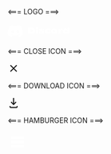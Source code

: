 <=== LOGO ===>

<svg width="124" height="34" viewBox="0 0 124 34">
            <g fill="#fff">
              <path
                d="M26.0015 6.9529C24.0021 6.03845 21.8787 5.37198 19.6623 5C19.3833 5.48048 19.0733 6.13144 18.8563 6.64292C16.4989 6.30193 14.1585 6.30193 11.8336 6.64292C11.6166 6.13144 11.2911 5.48048 11.0276 5C8.79575 5.37198 6.67235 6.03845 4.6869 6.9529C0.672601 12.8736 -0.41235 18.6548 0.130124 24.3585C2.79599 26.2959 5.36889 27.4739 7.89682 28.2489C8.51679 27.4119 9.07477 26.5129 9.55525 25.5675C8.64079 25.2265 7.77283 24.808 6.93587 24.312C7.15286 24.1571 7.36986 23.9866 7.57135 23.8161C12.6241 26.1255 18.0969 26.1255 23.0876 23.8161C23.3046 23.9866 23.5061 24.1571 23.7231 24.312C22.8861 24.808 22.0182 25.2265 21.1037 25.5675C21.5842 26.5129 22.1422 27.4119 22.7621 28.2489C25.2885 27.4739 27.8769 26.2959 30.5288 24.3585C31.1952 17.7559 29.4733 12.0212 26.0015 6.9529ZM10.2527 20.8402C8.73376 20.8402 7.49382 19.4608 7.49382 17.7714C7.49382 16.082 8.70276 14.7025 10.2527 14.7025C11.7871 14.7025 13.0425 16.082 13.0115 17.7714C13.0115 19.4608 11.7871 20.8402 10.2527 20.8402ZM20.4373 20.8402C18.9183 20.8402 17.6768 19.4608 17.6768 17.7714C17.6768 16.082 18.8873 14.7025 20.4373 14.7025C21.9717 14.7025 23.2271 16.082 23.1961 17.7714C23.1961 19.4608 21.9872 20.8402 20.4373 20.8402Z">
              </path>
              <path
                d="M41.2697 9.86615H47.8585C49.4394 9.86615 50.7878 10.1141 51.8883 10.6101C52.9887 11.1061 53.8102 11.7881 54.3527 12.6715C54.8951 13.555 55.1741 14.5624 55.1741 15.7094C55.1741 16.8253 54.8952 17.8328 54.3217 18.7472C53.7482 19.6462 52.8803 20.3746 51.7178 20.9016C50.5554 21.4286 49.1139 21.6921 47.3935 21.6921H41.2697V9.86615ZM47.316 18.6852C48.3854 18.6852 49.2069 18.4217 49.7804 17.8793C50.3539 17.3523 50.6484 16.6083 50.6484 15.6939C50.6484 14.8414 50.3849 14.1594 49.8734 13.648C49.3619 13.1365 48.587 12.873 47.5485 12.873H45.4871V18.6852H47.316Z">
              </path>
              <path
                d="M65.4362 21.6774C64.5217 21.4449 63.7003 21.1039 62.9718 20.6389V17.8335C63.5298 18.2675 64.2582 18.6085 65.1882 18.8875C66.1181 19.1665 67.0171 19.306 67.8851 19.306C68.288 19.306 68.598 19.2595 68.7995 19.151C69.001 19.0425 69.1095 18.9185 69.1095 18.7635C69.1095 18.593 69.0475 18.4535 68.939 18.345C68.8305 18.2365 68.6135 18.1435 68.288 18.0505L66.2576 17.6011C65.0952 17.3376 64.2737 16.9501 63.7777 16.4851C63.2818 16.0201 63.0493 15.3847 63.0493 14.6097C63.0493 13.9587 63.2663 13.3853 63.6847 12.9048C64.1187 12.4243 64.7232 12.0523 65.5137 11.7888C66.3041 11.5254 67.2186 11.3859 68.288 11.3859C69.2335 11.3859 70.1014 11.4789 70.8919 11.6959C71.6823 11.8973 72.3333 12.1608 72.8448 12.4708V15.1212C72.3178 14.8112 71.6979 14.5632 71.0159 14.3772C70.3184 14.1912 69.6055 14.0982 68.877 14.0982C67.823 14.0982 67.2961 14.2842 67.2961 14.6407C67.2961 14.8112 67.3736 14.9352 67.5441 15.0282C67.7146 15.1212 68.009 15.1987 68.443 15.2917L70.1324 15.6017C71.2329 15.7876 72.0543 16.1286 72.5968 16.6091C73.1393 17.0896 73.4028 17.787 73.4028 18.7325C73.4028 19.7555 72.9533 20.5769 72.0543 21.1659C71.1554 21.7704 69.8844 22.0648 68.2415 22.0648C67.2806 22.0338 66.3506 21.9098 65.4362 21.6774Z">
              </path>
              <path
                d="M77.5891 21.3213C76.6281 20.8408 75.8842 20.2054 75.4037 19.3994C74.9077 18.5934 74.6752 17.679 74.6752 16.656C74.6752 15.6486 74.9232 14.7341 75.4347 13.9437C75.9462 13.1377 76.6901 12.5177 77.6666 12.0528C78.643 11.6033 79.821 11.3708 81.1849 11.3708C82.8743 11.3708 84.2693 11.7273 85.3852 12.4402V15.5246C84.9977 15.2611 84.5328 15.0286 84.0058 14.8736C83.4788 14.7031 82.9208 14.6256 82.3319 14.6256C81.2779 14.6256 80.472 14.8116 79.8675 15.1991C79.2785 15.5866 78.984 16.0826 78.984 16.7025C78.984 17.307 79.263 17.803 79.852 18.1905C80.4254 18.5779 81.2624 18.7794 82.3474 18.7794C82.9053 18.7794 83.4633 18.7019 84.0058 18.5314C84.5483 18.3609 85.0287 18.175 85.4162 17.927V20.9183C84.1762 21.6623 82.7348 22.0343 81.1074 22.0343C79.728 22.0343 78.5655 21.7863 77.5891 21.3213Z">
              </path>
              <path
                d="M89.8041 21.3213C88.8276 20.8408 88.0837 20.2054 87.5722 19.3839C87.0607 18.5624 86.7972 17.648 86.7972 16.625C86.7972 15.6176 87.0607 14.7031 87.5722 13.9127C88.0837 13.1222 88.8276 12.5022 89.7886 12.0528C90.7495 11.6033 91.9119 11.3708 93.2464 11.3708C94.5794 11.3708 95.7418 11.5878 96.7028 12.0528C97.6637 12.5022 98.4077 13.1222 98.9192 13.9127C99.4306 14.7031 99.6786 15.6021 99.6786 16.625C99.6786 17.6325 99.4306 18.5624 98.9192 19.3839C98.4077 20.2054 97.6792 20.8563 96.7028 21.3213C95.7263 21.7863 94.5794 22.0343 93.2464 22.0343C91.9274 22.0343 90.7805 21.7863 89.8041 21.3213ZM94.9358 18.3299C95.3388 17.927 95.5558 17.369 95.5558 16.7025C95.5558 16.0206 95.3543 15.4936 94.9358 15.0906C94.5174 14.6876 93.9594 14.4861 93.2619 14.4861C92.5335 14.4861 91.9739 14.6876 91.5555 15.0906C91.1525 15.4936 90.9355 16.0206 90.9355 16.7025C90.9355 17.3845 91.137 17.927 91.5555 18.3299C91.9739 18.7484 92.5335 18.9499 93.2619 18.9499C93.9594 18.9344 94.5329 18.7329 94.9358 18.3299Z">
              </path>
              <path
                d="M110.048 11.9901V15.6325C109.614 15.3535 109.056 15.214 108.374 15.214C107.475 15.214 106.777 15.493 106.297 16.0354C105.816 16.5779 105.568 17.4304 105.568 18.5773V21.6772H101.43V11.8196H105.491V14.966C105.708 13.819 106.08 12.9666 106.576 12.4241C107.072 11.8816 107.723 11.5872 108.513 11.5872C109.102 11.5872 109.614 11.7267 110.048 11.9901Z">
              </path>
              <path
                d="M124 9.52563V21.6925H119.862V19.4761C119.505 20.3131 118.978 20.9486 118.265 21.3825C117.551 21.8165 116.667 22.0335 115.613 22.0335C114.683 22.0335 113.862 21.801 113.164 21.3515C112.467 20.9021 111.925 20.2666 111.553 19.4761C111.181 18.6702 110.995 17.7712 110.995 16.7793C110.979 15.7408 111.181 14.8109 111.599 13.9894C112.002 13.168 112.591 12.5325 113.335 12.0675C114.079 11.6025 114.931 11.37 115.892 11.37C117.861 11.37 119.18 12.2225 119.862 13.9429V9.52563H124ZM119.242 18.2517C119.66 17.8487 119.877 17.3062 119.877 16.6553C119.877 16.0198 119.676 15.5083 119.257 15.1209C118.839 14.7334 118.281 14.5319 117.582 14.5319C116.884 14.5319 116.326 14.7334 115.908 15.1364C115.489 15.5393 115.288 16.0508 115.288 16.7018C115.288 17.3527 115.489 17.8642 115.908 18.2672C116.326 18.6702 116.869 18.8717 117.566 18.8717C118.265 18.8717 118.823 18.6702 119.242 18.2517Z">
              </path>
              <path
                d="M58.9885 12.4091C60.1772 12.4091 61.1429 11.5416 61.1429 10.4717C61.1429 9.40164 60.1772 8.5343 58.9885 8.5343C57.7981 8.5343 56.8341 9.40164 56.8341 10.4717C56.8341 11.5416 57.7981 12.4091 58.9885 12.4091Z">
              </path>
              <path d="M61.1429 13.741C59.8254 14.3144 58.1825 14.3299 56.8341 13.741V21.6921H61.1429V13.741Z">
              </path>
            </g>
          </svg>

<=== CLOSE ICON ===>

<svg width="24" height="24" viewBox="0 0 12 12">
              <g fill="none" fill-rule="evenodd" aria-hidden="true">
                <path d="M0 0h12v12H0"></path>
                <path fill="currentColor"
                  d="M9.5 3.205L8.795 2.5 6 5.295 3.205 2.5l-.705.705L5.295 6 2.5 8.795l.705.705L6 6.705 8.795 9.5l.705-.705L6.705 6">
                </path>
              </g>
            </svg>

<=== DOWNLOAD ICON ===>

<svg width="24" height="24" viewBox="0 0 24 24" class="btn__icon">
                <g fill="currentColor">
                  <path
                    d="M17.707 10.708L16.293 9.29398L13 12.587V2.00098H11V12.587L7.70697 9.29398L6.29297 10.708L12 16.415L17.707 10.708Z">
                  </path>
                  <path
                    d="M18 18.001V20.001H6V18.001H4V20.001C4 21.103 4.897 22.001 6 22.001H18C19.104 22.001 20 21.103 20 20.001V18.001H18Z">
                  </path>
                </g>
              </svg>

<=== HAMBURGER ICON ===>

<svg width="40" height="40" viewBox="0 0 40 40">
              <path fill="#fff" fill-rule="evenodd" clip-rule="evenodd"
                d="M33.3327 10H6.66602V15H33.3327V10ZM6.66602 18.3317H33.3327V23.3317H6.66602V18.3317ZM6.66602 26.665H33.3327V31.665H6.66602V26.665Z">
              </path>
            </svg>